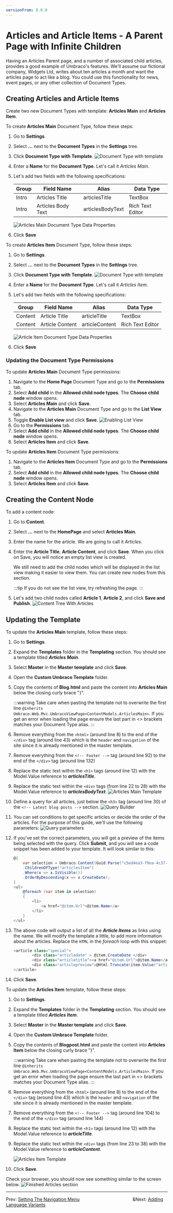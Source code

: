 ```yaml
---
versionFrom: 8.0.0
---
```


# Articles and Article Items - A Parent Page with Infinite Children

Having an Articles Parent page, and a number of associated child articles, provides a good example of Umbraco's features. We'll assume our fictional company, Widgets Ltd, writes about ten articles a month and want the articles page to act like a blog. You could use this functionality for news, event pages, or any other collection of Document Types.

## Creating Articles and Article Items

Create two new Document Types with template: **Articles Main** and **Articles Item**.

To create **Articles Main** Document Type, follow these steps:

1. Go to **Settings**.
2. Select **...** next to the **Document Types** in the **Settings** tree.
3. Click **Document Type with Template**.
    ![Document Type with template](images/Document_type_with_template.png)
4. Enter a **Name** for the **Document Type**. Let's call it _Articles Main_.
5. Let's add two fields with the following specifications:

    | Group | Field Name         | Alias            | Data Type        |
    |-------|--------------------|------------------|------------------|
    | Intro | Articles Title     | articlesTitle    | TextBox          |
    | Intro | Articles Body Text | articlesBodyText | Rich Text Editor |

    ![Articles Main Document Type Data Properties](images/figure-38-articles-main-v8.png)
6. Click **Save**

To create **Articles Item** Document Type, follow these steps:

1. Go to **Settings**.
2. Select **...** next to the **Document Types** in the **Settings** tree.
3. Click **Document Type with Template**.
    ![Document Type with template](images/Document_type_with_template.png)
4. Enter a **Name** for the **Document Type**. Let's call it _Articles Item_.
5. Let's add two fields with the following specifications:

    | Group   | Field Name      | Alias          | Data Type        |
    |---------|-----------------|----------------|------------------|
    | Content | Article Title   | articleTitle   | TextBox          |
    | Content | Article Content | articleContent | Rich Text Editor |

    ![Article Item Document Type Data Properties](images/figure-39-articles-item-v8.png)
6. Click **Save**

### Updating the Document Type Permissions

To update **Articles Main** Document Type permissions:

1. Navigate to the **Home Page** Document Type and go to the **Permissions** tab.
2. Select **Add child** in the **Allowed child node types**. The **Choose child node** window opens.
3. Select **Articles Main** and click **Save**.
4. Navigate to the **Articles Main** Document Type and go to the **List View** tab.
5. Toggle **Enable List view** and click **Save**.
    ![Enabling List View](images/figure-44-list-view-enabled.png)
6. Go to the **Permissions** tab.
7. Select **Add child** in the **Allowed child node types**. The **Choose child node** window opens.
8. Select **Articles Item** and click **Save**.

To update **Articles Item** Document Type permissions:

1. Navigate to the **Articles Item** Document Type and go to the **Permissions** tab.
2. Select **Add child** in the **Allowed child node types**. The **Choose child node** window opens.
3. Select **Articles Item** and click **Save**.

## Creating the Content Node

To add a content node:

1. Go to **Content**.
2. Select **...** next to the **HomePage** and select **Articles Main**.
3. Enter the name for the article. We are going to call it _Articles_.
4. Enter the **Article Title**, **Article Content**, and click **Save**.
   When you click on Save, you will notice an empty list view is created.

   We still need to add the child nodes which will be displayed in the list view making it easier to view them. You can create new nodes from this section.

   :::tip
    If you do not see the list view, try refreshing the page.
   :::
5. Let's add two child nodes called **Article 1**, **Article 2**, and click **Save and Publish**.
    ![Content Tree With Articles](images/figure-40-articles-created-v8.png)

## Updating the Template

To update the **Articles Main** template, follow these steps:

1. Go to **Settings**.
2. Expand the **Templates** folder in the **Templating** section. You should see a template titled **_Articles Main_**.
3. Select **Master** in the **Master template** and click **Save**.
4. Open the **Custom Umbraco Template** folder.
5. Copy the contents of **Blog.html** and paste the content into **Articles Main** below the closing curly brace "}".

    :::warning
    Take care when pasting the template not to overwrite the first line `@inherits Umbraco.Web.Mvc.UmbracoViewPage<ContentModels.ArticlesMain>`. If you get an error when loading the page ensure the last part in <> brackets matches your Document Type alias.
    :::
6. Remove everything from the `<html>` (around line 8) to the end of the `</div>` tag (around line 43) which is the `header` and `navigation` of the site since it is already mentioned in the master template.
7. Remove everything from the `<!-- Footer -->` tag (around line 92) to the end of the `</div>` tag (around line 132)
8. Replace the static text within the `<h1>` tags (around line 12) with the Model.Value reference to **_articlesTitle_**.
9. Replace the static text within the `<div>` tags (from line 22 to 28) with the Model.Value reference to **_articlesBodyText_**.
    ![Articles Main Template](images/articles-main-template.png)
10. Define a query for all articles, just below the `<h3>` tag (around line 30) of the `<!-- Latest blog posts -->` section.
    ![Query Builder](images/query-builder.png)
11. You can set conditions to get specific articles or decide the order of the articles. For the purpose of this guide, we'll use the following parameters:
    ![Query parameters](images/query-parameters.png)
12. If you've set the correct parameters, you will get a preview of the items being selected with the query. Click **Submit**, and you will see a code snippet has been added to your template.
    It will look similar to this:

    ```csharp
    @{
        var selection = Umbraco.Content(Guid.Parse("c5ed4ea3-f9ea-4c37-a798-fe7892c98b95"))
        .ChildrenOfType("articlesItem")
        .Where(x => x.IsVisible())
        .OrderByDescending(x => x.CreateDate);
    }
    <ul>
        @foreach (var item in selection)
        {
            <li>
                <a href="@item.Url">@item.Name</a>
            </li>
        }
    </ul>
    ```

13. The above code will output a list of all the **_Article Items_** as links using the name. We will modify the template a little, to add more information about the articles. Replace the `HTML` in the *foreach* loop with this snippet:

    ```csharp
    <article class="special">
            <div class="articledate" > @item.CreateDate </div>
            <div class="articletitle"><a href="@item.Url">@item.Name</a></div>
            <div class="articlepreview">@Html.Truncate(item.Value("articleContent").ToString(), 20, true)<a href="@item.Url">Read More..</a></div>
    </article>
    ```

14. Click **Save**.

To update the **Articles Item** template, follow these steps:

1. Go to **Settings**.
2. Expand the **Templates** folder in the **Templating** section. You should see a template titled **_Articles Item_**.
3. Select **Master** in the **Master template** and click **Save**.
4. Open the **Custom Umbraco Template** folder.
5. Copy the contents of **Blogpost.html** and paste the content into **Articles Item** below the closing curly brace "}".

    :::warning
    Take care when pasting the template not to overwrite the first line `@inherits Umbraco.Web.Mvc.UmbracoViewPage<ContentModels.ArticlesMain>`. If you get an error when loading the page ensure the last part in <> brackets matches your Document Type alias.
    :::
6. Remove everything from the `<html>` (around line 8) to the end of the `</div>` tag (around line 43) which is the `header` and `navigation` of the site since it is already mentioned in the master template.
7. Remove everything from the `<!-- Footer -->` tag (around line 104) to the end of the `</div>` tag (around line 144)
8. Replace the static text within the `<h1>` tags (around line 12) with the Model.Value reference to **_articleTitle_**.
9. Replace the static text within the `<div>` tags (from line 23 to 38) with the Model.Value reference to **_articleContent_**.

    ![Articles Item Template](images/articles-item-template.png)
10. Click **Save**.

Check your browser, you should now see something similar to the screen below.
![Finished Articles section](images/article-main-frontend.png)

---

Prev: [Setting The Navigation Menu](../Setting-The-Navigation-Menu)  &emsp; &emsp; &emsp; &emsp; &emsp; &emsp; &emsp; &emsp; &emsp; &Next: [Adding Language Variants](../Adding-Language-Variants)
